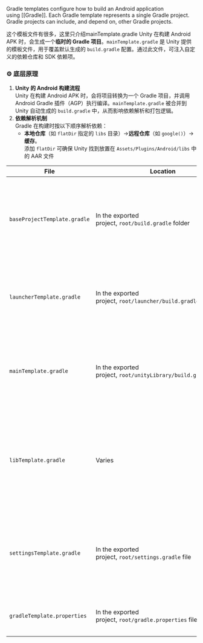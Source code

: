 Gradle templates configure how to build an Android application using [[Gradle]]. Each Gradle template represents a single Gradle project. Gradle projects can include, and depend on, other Gradle projects.

这个模板文件有很多，这里只介绍mainTemplate.gradle
Unity 在构建 Android APK 时，会生成一个​**​临时的 Gradle 项目​**​。`mainTemplate.gradle` 是 Unity 提供的模板文件，用于覆盖默认生成的 `build.gradle` 配置。通过此文件，可注入自定义的依赖仓库和 SDK 依赖项。
### ⚙️ ​**​底层原理​**​
1. ​**​Unity 的 Android 构建流程​**​  
    Unity 在构建 Android APK 时，会将项目转换为一个 Gradle 项目，并调用 Android Gradle 插件（AGP）执行编译。`mainTemplate.gradle` 被合并到 Unity 自动生成的 `build.gradle` 中，从而影响依赖解析和打包逻辑。
2. ​**​依赖解析机制​**​  
    Gradle 在构建时按以下顺序解析依赖：
    - ​**​本地仓库​**​（如 `flatDir` 指定的 `libs` 目录）→ ​**​远程仓库​**​（如 `google()`）→ ​**​缓存​**​。  
        添加 `flatDir` 可确保 Unity 找到放置在 `Assets/Plugins/Android/libs` 中的 AAR 文件

| File                         | Location                                                         | Contains                                                                                                                                                                                                                                                                                                                                                                                                                                                                                                                                        |
| ---------------------------- | ---------------------------------------------------------------- | ----------------------------------------------------------------------------------------------------------------------------------------------------------------------------------------------------------------------------------------------------------------------------------------------------------------------------------------------------------------------------------------------------------------------------------------------------------------------------------------------------------------------------------------------- |
| `baseProjectTemplate.gradle` | In the exported project, `root/build.gradle` folder              | Configuration information that affects all modules in the final Gradle project. It specifies which Android Gradle Plugin version to use and locations of java plugins. The locations are a combination of online repositories and java plugins inside of this project.                                                                                                                                                                                                                                                                          |
| `launcherTemplate.gradle`    | In the exported project, `root/launcher/build.gradle` folder     | Instructions on how to build the Android application. This includes bundling, signing, and whether to split the **apk**[](https://docs.unity3d.com/6000.1/Documentation/Manual/android-BuildProcess.html)  <br>[](https://docs.unity3d.com/6000.1/Documentation/Manual/Glossary.html#APK). It depends on the unityLibrary project and outputs either an .apk file or an app bundle.                                                                                                                                                             |
| `mainTemplate.gradle`        | In the exported project, `root/unityLibrary/build.gradle` folder | Instructions on how to build Unity as a Library. This outputs an .aar file. You can override the Unity template with a custom template in the Unity Editor. Refer to the Providing a custom Gradle build template section on this page for more details.                                                                                                                                                                                                                                                                                        |
| `libTemplate.gradle`         | Varies                                                           | If an [Android Library](https://docs.unity3d.com/6000.1/Documentation/Manual/AndroidAARPlugins.html) **plug-in**[](https://docs.unity3d.com/6000.1/Documentation/Manual/plug-ins.html)  <br>[](https://docs.unity3d.com/6000.1/Documentation/Manual/Glossary.html#Plug-in) doesn’t include a `build.gradle` file, Unity uses the `libTemplate.gradle` file as a template to generate one. After Unity generates the `build.gradle` file, or if one already exists in the plug-in’s directory, Unity copies the plug-in into the Gradle project. |
| `settingsTemplate.gradle`    | In the exported project, `root/settings.gradle` file             | Specifies the names of modules that the Gradle build system should include when it builds the project. You can override the Unity template with a custom template in the Unity Editor. Refer to the Providing a custom Gradle build template section on this page for more details.                                                                                                                                                                                                                                                             |
| `gradleTemplate.properties`  | In the exported project, `root/gradle.properties` file           | Configures the Gradle build system and specifies properties such as the size of the [Java virtual machine (JVM) heap](https://www.ibm.com/docs/en/integration-bus/10.0?topic=development-jvm-heap-sizing)                                                                                                                                                                                                                                                                                                                                       |
